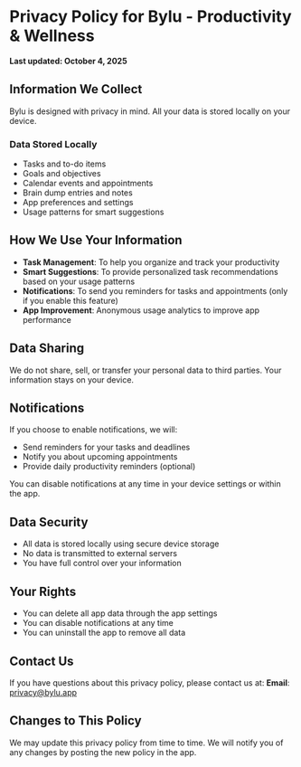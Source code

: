 # Privacy Policy for Bylu - Productivity & Wellness

**Last updated: October 4, 2025**

## Information We Collect

Bylu is designed with privacy in mind. All your data is stored locally on your device.

### Data Stored Locally
- Tasks and to-do items
- Goals and objectives  
- Calendar events and appointments
- Brain dump entries and notes
- App preferences and settings
- Usage patterns for smart suggestions

## How We Use Your Information

- **Task Management**: To help you organize and track your productivity
- **Smart Suggestions**: To provide personalized task recommendations based on your usage patterns
- **Notifications**: To send you reminders for tasks and appointments (only if you enable this feature)
- **App Improvement**: Anonymous usage analytics to improve app performance

## Data Sharing

We do not share, sell, or transfer your personal data to third parties. Your information stays on your device.

## Notifications

If you choose to enable notifications, we will:
- Send reminders for your tasks and deadlines
- Notify you about upcoming appointments
- Provide daily productivity reminders (optional)

You can disable notifications at any time in your device settings or within the app.

## Data Security

- All data is stored locally using secure device storage
- No data is transmitted to external servers
- You have full control over your information

## Your Rights

- You can delete all app data through the app settings
- You can disable notifications at any time
- You can uninstall the app to remove all data

## Contact Us

If you have questions about this privacy policy, please contact us at:
**Email**: privacy@bylu.app

## Changes to This Policy

We may update this privacy policy from time to time. We will notify you of any changes by posting the new policy in the app.